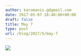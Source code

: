 ```yaml
---
author: karamanis.g@gmail.com
date: 2017-05-07 18:40:00+00:00
draft: false
title: May 7
type: post
url: /blog/2017/5/may-7
---
```


![](https://images.squarespace-cdn.com/content/v1/4f3f61bae4b063b909445965/1494175305898-ONUUN8VG4LDMFJOTQGCJ/ke17ZwdGBToddI8pDm48kJUlZr2Ql5GtSKWrQpjur5t7gQa3H78H3Y0txjaiv_0fDoOvxcdMmMKkDsyUqMSsMWxHk725yiiHCCLfrh8O1z5QPOohDIaIeljMHgDF5CVlOqpeNLcJ80NK65_fV7S1UfNdxJhjhuaNor070w_QAc94zjGLGXCa1tSmDVMXf8RUVhMJRmnnhuU1v2M8fLFyJw/image-asset.jpeg?format=original)

